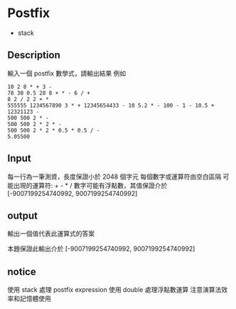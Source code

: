 # Postfix


* stack

## Description

輸入一個 postfix 數學式，請輸出結果
例如

```
10 2 8 * + 3 -
78 30 0.5 28 8 + * - 6 / +
8 2 / 2 2 + *
555555 1234567890 3 * + 12345654433 - 10 5.2 * - 100 - 1 - 10.5 + 12321123 -
500 500 2 * -
500 500 2 * 2 * -
500 500 2 * 2 * 0.5 * 0.5 / -
5.05500
```
## Input

每一行為一筆測資，長度保證小於 2048 個字元
每個數字或運算符由空白區隔
可能出現的運算符: + - * /
數字可能有浮點數，其值保證介於 [-9007199254740992, 9007199254740992]

## output

輸出一個值代表此運算式的答案

本題保證此輸出介於 [-9007199254740992, 9007199254740992]

## notice

使用 stack 處理 postfix expression
使用 double 處理浮點數運算
注意演算法效率和記憶體使用
